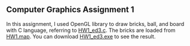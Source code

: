 ## Computer Graphics Assignment 1
In this assignment, I used OpenGL library to draw bricks, ball, and board with C language, referring to [HW1_ed3.c](HW1_ed3.c).  The bricks are loaded from [HW1.map](HW1.map).  You can download [HW1_ed3.exe](HW1_ed3.exe) to see the result.